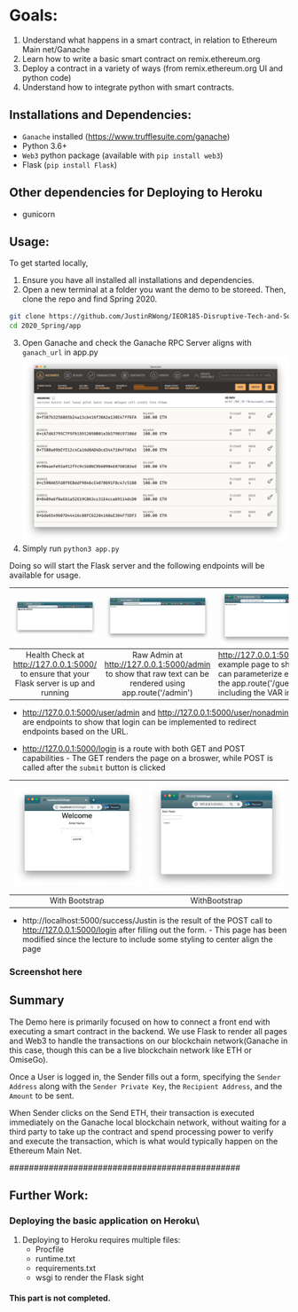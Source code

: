 # Goals:
1. Understand what happens in a smart contract, in relation to Ethereum Main net/Ganache
2. Learn how to write a basic smart contract on remix.ethereum.org
3. Deploy a contract in a variety of ways (from remix.ethereum.org UI and python code)
4. Understand how to integrate python with smart contracts.

## Installations and Dependencies:
* `Ganache` installed (https://www.trufflesuite.com/ganache)
* Python 3.6+
* `Web3` python package (available with `pip install web3`)
* Flask (`pip install Flask`)

## Other dependencies for Deploying to Heroku
* gunicorn



## Usage:

To get started locally,
1. Ensure you have all installed all installations and dependencies.
2. Open a new terminal at a folder you want the demo to be storeed. Then, clone the repo and find Spring 2020.
```bash
git clone https://github.com/JustinRWong/IEOR185-Disruptive-Tech-and-Social-Impact.git
cd 2020_Spring/app
```
3. Open Ganache and check the Ganache RPC Server aligns with `ganach_url` in app.py
![Ganache](Screenshots/Ganache.png)
4. Simply run `python3 app.py`


Doing so will start the Flask server and the following endpoints will be available for usage.

| [![HealthCheck](Screenshots/HealthCheck.png)](app/app.py#L138-L140)  | [![Admin](Screenshots/AdminRaw.png)](app/app.py#L138-L1) | [![Admin](Screenshots/justinAsGuest.png)](app/app.py#L142-L144)
|:---:|:---:|:---|
| Health Check at http://127.0.0.1:5000/ to ensure that your Flask server  is up and running | Raw Admin at http://127.0.0.1:5000/admin  to show that raw text can be rendered using app.route('/admin') | http://127.0.0.1:5000/guest/justin example page to show that you can parameterize endpoints with the app.route('/guest/<guest>') by including the VAR in `<VAR>

- http://127.0.0.1:5000/user/admin and http://127.0.0.1:5000/user/nonadmin are endpoints to show that login can be implemented to redirect endpoints based on the URL.

- http://127.0.0.1:5000/login is a route with both GET and POST capabilities
      - The GET renders the page on a broswer, while POST is called after the `submit` button is clicked
      
| [![Login With Boostrap](Screenshots/Screenshot%202020-04-14%20at%202.00.30%20PM.png)](app/app.py#L161-L169)  | [![Login Without Boostrap](Screenshots/Screenshot%202020-04-14%20at%201.44.11%20PM.png)](app/app.py#L161-L169) |
|:---:|:---:|
| With Bootstrap | WithBootstrap |

- http://localhost:5000/success/Justin is the result of the POST call to http://127.0.0.1:5000/login after filling out the form.
      - This page has been modified since the lecture to include some styling to center align the page
###  Screenshot here

##  Summary  
The Demo here is primarily focused on how to connect a front end with executing a smart contract in the backend. We use Flask to render all pages and Web3 to handle the transactions on our blockchain network(Ganache in this case, though this can be a live blockchain network like ETH or OmiseGo). 

Once a User is logged in, the Sender fills out a form, specifying the `Sender Address` along with the `Sender Private Key`, the `Recipient Address`, and the `Amount` to be sent.

When Sender clicks on the Send ETH, their transaction is executed immediately on the Ganache local blockchain network,  without waiting for a third party to take up the contract and spend processing power to verify and execute the transaction, which is what would typically happen on the Ethereum Main Net.


###############################################

## Further Work:
### Deploying the basic application on Heroku\
1. Deploying to Heroku requires multiple files:
   - Procfile
   - runtime.txt
   - requirements.txt
   - wsgi to render the Flask sight

#### This part is not completed.
